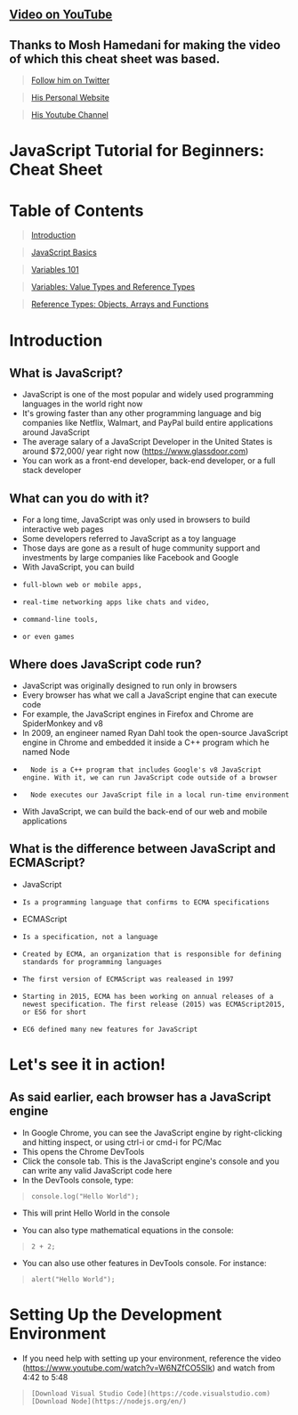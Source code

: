 ##  [Video on YouTube](https://www.youtube.com/watch?v=W6NZfCO5SIk)

##  Thanks to Mosh Hamedani for making the video of which this cheat sheet was based.

>   [Follow him on Twitter](https://www.twitter.com/moshhamedani)

>   [His Personal Website](https://www.codewithmosh.com)

>   [His Youtube Channel](https://www.youtube.com/channel/UCWv7vMbMWH4-V0ZXdmDpPBA)

#   JavaScript Tutorial for Beginners: Cheat Sheet

#   Table of Contents
>   [Introduction](./README.md)

>   [JavaScript Basics](./js-basics.js)

>   [Variables 101](./js-variables.js)

>   [Variables: Value Types and Reference Types](./js-typesofvariables.js)

>   [Reference Types: Objects, Arrays and Functions](./js-referencetypes.js)

#   Introduction

##  What is JavaScript?

-   JavaScript is one of the most popular and widely used programming languages in the world right now
-   It's growing faster than any other programming language and big companies like Netflix, Walmart, and PayPal build entire applications around JavaScript
-   The average salary of a JavaScript Developer in the United States is around \$72,000/ year right now (https://www.glassdoor.com)
-   You can work as a front-end developer, back-end developer, or a full stack developer

##  What can you do with it?

-   For a long time, JavaScript was only used in browsers to build interactive web pages
-   Some developers referred to JavaScript as a toy language
-   Those days are gone as a result of huge community support and investments by large companies like Facebook and Google
-   With JavaScript, you can build
-     full-blown web or mobile apps,
-     real-time networking apps like chats and video,
-     command-line tools,
-     or even games

##  Where does JavaScript code run?

-   JavaScript was originally designed to run only in browsers
-   Every browser has what we call a JavaScript engine that can execute code
-   For example, the JavaScript engines in Firefox and Chrome are SpiderMonkey and v8
-   In 2009, an engineer named Ryan Dahl took the open-source JavaScript engine in Chrome and embedded it inside a C++ program which he named Node
-       Node is a C++ program that includes Google's v8 JavaScript engine. With it, we can run JavaScript code outside of a browser
-       Node executes our JavaScript file in a local run-time environment
-   With JavaScript, we can build the back-end of our web and mobile applications

##  What is the difference between JavaScript and ECMAScript?

-   JavaScript
-     Is a programming language that confirms to ECMA specifications

-   ECMAScript
-     Is a specification, not a language
-     Created by ECMA, an organization that is responsible for defining standards for programming languages
-     The first version of ECMAScript was realeased in 1997
-     Starting in 2015, ECMA has been working on annual releases of a newest specification. The first release (2015) was ECMAScript2015, or ES6 for short
-     EC6 defined many new features for JavaScript

#   Let's see it in action!

##  As said earlier, each browser has a JavaScript engine

-   In Google Chrome, you can see the JavaScript engine by right-clicking and hitting inspect, or using ctrl-i or cmd-i for PC/Mac
-   This opens the Chrome DevTools
-   Click the console tab. This is the JavaScript engine's console and you can write any valid JavaScript code here
-   In the DevTools console, type:
>     console.log("Hello World");
-   This will print Hello World in the console

-   You can also type mathematical equations in the console:
>     2 + 2;

-   You can also use other features in DevTools console. For instance:
>     alert("Hello World");

#   Setting Up the Development Environment

-   If you need help with setting up your environment, reference the video (https://www.youtube.com/watch?v=W6NZfCO5SIk) and watch from 4:42 to 5:48
>     [Download Visual Studio Code](https://code.visualstudio.com)
>     [Download Node](https://nodejs.org/en/)
